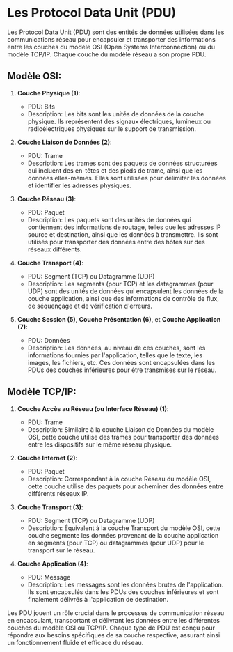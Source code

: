 # Les Protocol Data Unit (PDU)

Les Protocol Data Unit (PDU) sont des entités de données utilisées dans les communications réseau pour encapsuler et transporter des informations entre les couches du modèle OSI (Open Systems Interconnection) ou du modèle TCP/IP. Chaque couche du modèle réseau a son propre PDU.

## Modèle OSI:

1. **Couche Physique (1)**:
    
    - PDU: Bits
    - Description: Les bits sont les unités de données de la couche physique. Ils représentent des signaux électriques, lumineux ou radioélectriques physiques sur le support de transmission.
2. **Couche Liaison de Données (2)**:
    
    - PDU: Trame
    - Description: Les trames sont des paquets de données structurées qui incluent des en-têtes et des pieds de trame, ainsi que les données elles-mêmes. Elles sont utilisées pour délimiter les données et identifier les adresses physiques.
3. **Couche Réseau (3)**:
    
    - PDU: Paquet
    - Description: Les paquets sont des unités de données qui contiennent des informations de routage, telles que les adresses IP source et destination, ainsi que les données à transmettre. Ils sont utilisés pour transporter des données entre des hôtes sur des réseaux différents.
4. **Couche Transport (4)**:
    
    - PDU: Segment (TCP) ou Datagramme (UDP)
    - Description: Les segments (pour TCP) et les datagrammes (pour UDP) sont des unités de données qui encapsulent les données de la couche application, ainsi que des informations de contrôle de flux, de séquençage et de vérification d'erreurs.
5. **Couche Session (5)**, **Couche Présentation (6)**, et **Couche Application (7)**:
    
    - PDU: Données
    - Description: Les données, au niveau de ces couches, sont les informations fournies par l'application, telles que le texte, les images, les fichiers, etc. Ces données sont encapsulées dans les PDUs des couches inférieures pour être transmises sur le réseau.

## Modèle TCP/IP:

1. **Couche Accès au Réseau (ou Interface Réseau) (1)**:
    
    - PDU: Trame
    - Description: Similaire à la couche Liaison de Données du modèle OSI, cette couche utilise des trames pour transporter des données entre les dispositifs sur le même réseau physique.
2. **Couche Internet (2)**:
    
    - PDU: Paquet
    - Description: Correspondant à la couche Réseau du modèle OSI, cette couche utilise des paquets pour acheminer des données entre différents réseaux IP.
3. **Couche Transport (3)**:
    
    - PDU: Segment (TCP) ou Datagramme (UDP)
    - Description: Équivalent à la couche Transport du modèle OSI, cette couche segmente les données provenant de la couche application en segments (pour TCP) ou datagrammes (pour UDP) pour le transport sur le réseau.
4. **Couche Application (4)**:
    
    - PDU: Message
    - Description: Les messages sont les données brutes de l'application. Ils sont encapsulés dans les PDUs des couches inférieures et sont finalement délivrés à l'application de destination.

Les PDU jouent un rôle crucial dans le processus de communication réseau en encapsulant, transportant et délivrant les données entre les différentes couches du modèle OSI ou TCP/IP. Chaque type de PDU est conçu pour répondre aux besoins spécifiques de sa couche respective, assurant ainsi un fonctionnement fluide et efficace du réseau.